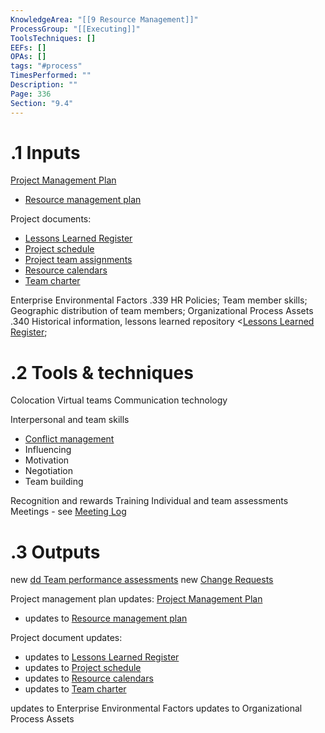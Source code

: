 ```yaml
---
KnowledgeArea: "[[9 Resource Management]]"
ProcessGroup: "[[Executing]]"
ToolsTechniques: []
EEFs: []
OPAs: []
tags: "#process"
TimesPerformed: ""
Description: ""
Page: 336
Section: "9.4"
---
```

# .1 Inputs

[Project Management Plan](Project%20Management%20Plan.md)
* [Resource management plan](Resource%20management%20plan.md)

Project documents:
* [Lessons Learned Register](Lessons%20Learned%20Register.md)
* [Project schedule](Project%20schedule.md)
* [Project team assignments](Project%20team%20assignments.md)
* [Resource calendars](Resource%20calendars.md)
* [Team charter](Team%20charter.md)

Enterprise Environmental Factors .339 HR Policies; Team member skills; Geographic distribution of team members;
Organizational Process Assets .340 Historical information, lessons learned repository <[Lessons Learned Register](Lessons%20Learned%20Register.md);

# .2 Tools & techniques
Colocation
Virtual teams
Communication technology

Interpersonal and team skills
* [Conflict management](Conflict%20management.md)
* Influencing
* Motivation
* Negotiation
* Team building

Recognition and rewards
Training
Individual and team assessments
Meetings - see [Meeting Log](Meeting%20Log.md)

# .3 Outputs
new [dd Team performance assessments](Procurement%20Documentation.md)
new [Change Requests](Change%20Requests.md)

Project management plan updates: [Project Management Plan](Project%20Management%20Plan.md)
* updates to [Resource management plan](Resource%20management%20plan.md)

Project document updates:
* updates to [Lessons Learned Register](Lessons%20Learned%20Register.md)
* updates to [Project schedule](Project%20schedule.md)
* updates to [Resource calendars](Resource%20calendars.md)
* updates to [Team charter](Team%20charter.md)

updates to Enterprise Environmental Factors 
updates to Organizational Process Assets 